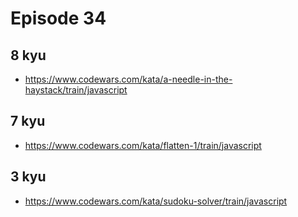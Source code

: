 # Episode 34

## 8 kyu

* https://www.codewars.com/kata/a-needle-in-the-haystack/train/javascript

## 7 kyu

* https://www.codewars.com/kata/flatten-1/train/javascript

## 3 kyu

* https://www.codewars.com/kata/sudoku-solver/train/javascript